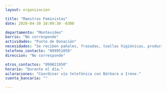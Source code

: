 ```yaml
---
layout: organizacion

title: "Maestras Feministas"
date: 2020-04-30 18:09:30 -0300

departamento: "Montevideo"
barrio: "No corresponde"
actividades: "Punto de Donación"
necesidades: "Se reciben pañales, frazadas, toallas higiénicas, productos de limpieza y aseo personal, alimentos no perecederos."
telefono_contacto: "099951050"
direccion: "No corresponde"

otros_contactos: "099821950"
horario: "Durante el día."
aclaraciones: "Coordinar vía telefónica con Bárbara o Irene."
cuenta_bancaria: ""

---
```


